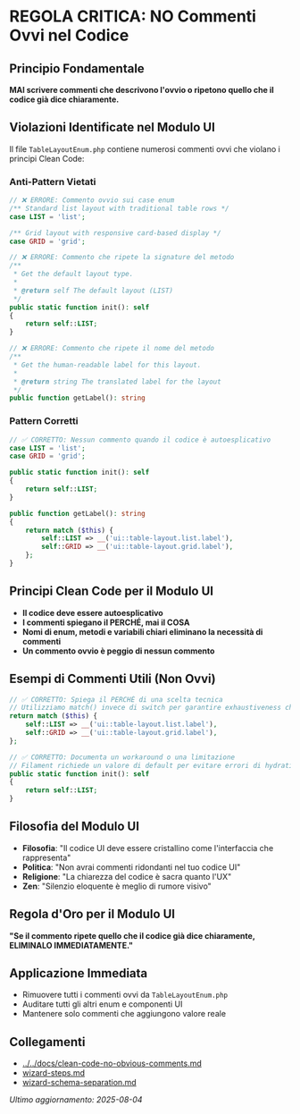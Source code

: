 # REGOLA CRITICA: NO Commenti Ovvi nel Codice

## Principio Fondamentale
**MAI scrivere commenti che descrivono l'ovvio o ripetono quello che il codice già dice chiaramente.**

## Violazioni Identificate nel Modulo UI
Il file `TableLayoutEnum.php` contiene numerosi commenti ovvi che violano i principi Clean Code:

### Anti-Pattern Vietati
```php
// ❌ ERRORE: Commento ovvio sui case enum
/** Standard list layout with traditional table rows */
case LIST = 'list';

/** Grid layout with responsive card-based display */
case GRID = 'grid';

// ❌ ERRORE: Commento che ripete la signature del metodo
/**
 * Get the default layout type.
 *
 * @return self The default layout (LIST)
 */
public static function init(): self
{
    return self::LIST;
}

// ❌ ERRORE: Commento che ripete il nome del metodo
/**
 * Get the human-readable label for this layout.
 *
 * @return string The translated label for the layout
 */
public function getLabel(): string
```

### Pattern Corretti
```php
// ✅ CORRETTO: Nessun commento quando il codice è autoesplicativo
case LIST = 'list';
case GRID = 'grid';

public static function init(): self
{
    return self::LIST;
}

public function getLabel(): string
{
    return match ($this) {
        self::LIST => __('ui::table-layout.list.label'),
        self::GRID => __('ui::table-layout.grid.label'),
    };
}
```

## Principi Clean Code per il Modulo UI
- **Il codice deve essere autoesplicativo**
- **I commenti spiegano il PERCHÉ, mai il COSA**
- **Nomi di enum, metodi e variabili chiari eliminano la necessità di commenti**
- **Un commento ovvio è peggio di nessun commento**

## Esempi di Commenti Utili (Non Ovvi)
```php
// ✅ CORRETTO: Spiega il PERCHÉ di una scelta tecnica
// Utilizziamo match() invece di switch per garantire exhaustiveness checking
return match ($this) {
    self::LIST => __('ui::table-layout.list.label'),
    self::GRID => __('ui::table-layout.grid.label'),
};

// ✅ CORRETTO: Documenta un workaround o una limitazione
// Filament richiede un valore di default per evitare errori di hydration
public static function init(): self
{
    return self::LIST;
}
```

## Filosofia del Modulo UI
- **Filosofia**: "Il codice UI deve essere cristallino come l'interfaccia che rappresenta"
- **Politica**: "Non avrai commenti ridondanti nel tuo codice UI"
- **Religione**: "La chiarezza del codice è sacra quanto l'UX"
- **Zen**: "Silenzio eloquente è meglio di rumore visivo"

## Regola d'Oro per il Modulo UI
**"Se il commento ripete quello che il codice già dice chiaramente, ELIMINALO IMMEDIATAMENTE."**

## Applicazione Immediata
- Rimuovere tutti i commenti ovvi da `TableLayoutEnum.php`
- Auditare tutti gli altri enum e componenti UI
- Mantenere solo commenti che aggiungono valore reale

## Collegamenti
- [../../docs/clean-code-no-obvious-comments.md](../../../docs/clean-code-no-obvious-comments.md)
- [wizard-steps.md](wizard-steps.md)
- [wizard-schema-separation.md](wizard-schema-separation.md)

*Ultimo aggiornamento: 2025-08-04*
